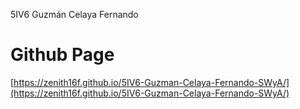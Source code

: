 5IV6 Guzmán Celaya Fernando

# Github Page

[https://zenith16f.github.io/5IV6-Guzman-Celaya-Fernando-SWyA/](https://zenith16f.github.io/5IV6-Guzman-Celaya-Fernando-SWyA/)
